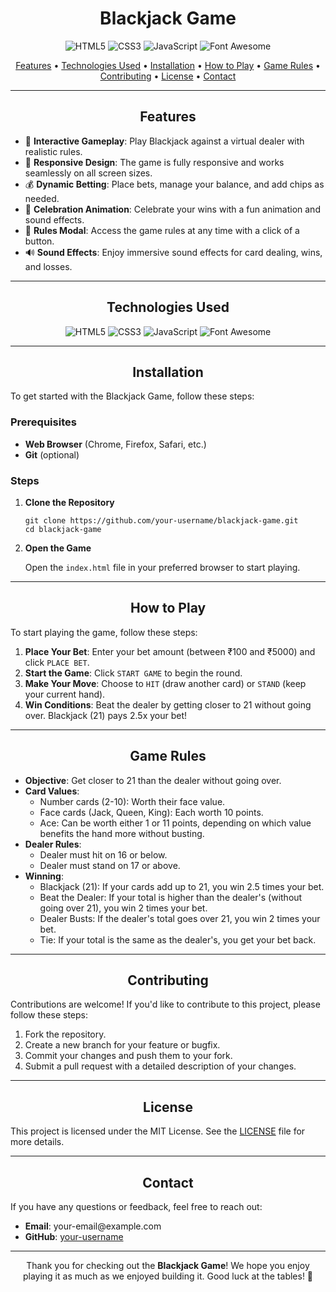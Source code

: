 <h1 align="center">Blackjack Game</h1>

<p align="center">
  <img src="https://img.shields.io/badge/HTML5-E34F26?style=for-the-badge&logo=html5&logoColor=white" alt="HTML5" />
  <img src="https://img.shields.io/badge/CSS3-1572B6?style=for-the-badge&logo=css3&logoColor=white" alt="CSS3" />
  <img src="https://img.shields.io/badge/JavaScript-F7DF1E?style=for-the-badge&logo=javascript&logoColor=black" alt="JavaScript" />
  <img src="https://img.shields.io/badge/Font_Awesome-339AF0?style=for-the-badge&logo=font-awesome&logoColor=white" alt="Font Awesome" />
</p>

<p align="center">
  <a href="#features">Features</a> •
  <a href="#technologies-used">Technologies Used</a> •
  <a href="#installation">Installation</a> •
  <a href="#how-to-play">How to Play</a> •
  <a href="#game-rules">Game Rules</a> •
  <a href="#contributing">Contributing</a> •
  <a href="#license">License</a> •
  <a href="#contact">Contact</a>
</p>

---

<h2 align="center">Features</h2>

<ul>
  <li>🎲 <strong>Interactive Gameplay</strong>: Play Blackjack against a virtual dealer with realistic rules.</li>
  <li>🎨 <strong>Responsive Design</strong>: The game is fully responsive and works seamlessly on all screen sizes.</li>
  <li>💰 <strong>Dynamic Betting</strong>: Place bets, manage your balance, and add chips as needed.</li>
  <li>🎉 <strong>Celebration Animation</strong>: Celebrate your wins with a fun animation and sound effects.</li>
  <li>📖 <strong>Rules Modal</strong>: Access the game rules at any time with a click of a button.</li>
  <li>🔊 <strong>Sound Effects</strong>: Enjoy immersive sound effects for card dealing, wins, and losses.</li>
</ul>

---

<h2 align="center">Technologies Used</h2>

<div align="center">
  <img src="https://img.shields.io/badge/HTML5-E34F26?style=for-the-badge&logo=html5&logoColor=white" alt="HTML5" />
  <img src="https://img.shields.io/badge/CSS3-1572B6?style=for-the-badge&logo=css3&logoColor=white" alt="CSS3" />
  <img src="https://img.shields.io/badge/JavaScript-F7DF1E?style=for-the-badge&logo=javascript&logoColor=black" alt="JavaScript" />
  <img src="https://img.shields.io/badge/Font_Awesome-339AF0?style=for-the-badge&logo=font-awesome&logoColor=white" alt="Font Awesome" />
</div>

---

<h2 align="center">Installation</h2>

<p>To get started with the Blackjack Game, follow these steps:</p>

<h3>Prerequisites</h3>

<ul>
  <li><strong>Web Browser</strong> (Chrome, Firefox, Safari, etc.)</li>
  <li><strong>Git</strong> (optional)</li>
</ul>

<h3>Steps</h3>

<ol>
  <li><strong>Clone the Repository</strong></li>
  <pre><code>git clone https://github.com/your-username/blackjack-game.git
cd blackjack-game</code></pre>

  <li><strong>Open the Game</strong></li>
  <p>Open the <code>index.html</code> file in your preferred browser to start playing.</p>
</ol>

---

<h2 align="center">How to Play</h2>

<p>To start playing the game, follow these steps:</p>

<ol>
  <li><strong>Place Your Bet</strong>: Enter your bet amount (between ₹100 and ₹5000) and click <code>PLACE BET</code>.</li>
  <li><strong>Start the Game</strong>: Click <code>START GAME</code> to begin the round.</li>
  <li><strong>Make Your Move</strong>: Choose to <code>HIT</code> (draw another card) or <code>STAND</code> (keep your current hand).</li>
  <li><strong>Win Conditions</strong>: Beat the dealer by getting closer to 21 without going over. Blackjack (21) pays 2.5x your bet!</li>
</ol>

---

<h2 align="center">Game Rules</h2>

<ul>
  <li><strong>Objective</strong>: Get closer to 21 than the dealer without going over.</li>
  <li><strong>Card Values</strong>:
    <ul>
      <li>Number cards (2-10): Worth their face value.</li>
      <li>Face cards (Jack, Queen, King): Each worth 10 points.</li>
      <li>Ace: Can be worth either 1 or 11 points, depending on which value benefits the hand more without busting.</li>
    </ul>
  </li>
  <li><strong>Dealer Rules</strong>:
    <ul>
      <li>Dealer must hit on 16 or below.</li>
      <li>Dealer must stand on 17 or above.</li>
    </ul>
  </li>
  <li><strong>Winning</strong>:
    <ul>
      <li>Blackjack (21): If your cards add up to 21, you win 2.5 times your bet.</li>
      <li>Beat the Dealer: If your total is higher than the dealer's (without going over 21), you win 2 times your bet.</li>
      <li>Dealer Busts: If the dealer's total goes over 21, you win 2 times your bet.</li>
      <li>Tie: If your total is the same as the dealer's, you get your bet back.</li>
    </ul>
  </li>
</ul>

---

<h2 align="center">Contributing</h2>

<p>Contributions are welcome! If you'd like to contribute to this project, please follow these steps:</p>

<ol>
  <li>Fork the repository.</li>
  <li>Create a new branch for your feature or bugfix.</li>
  <li>Commit your changes and push them to your fork.</li>
  <li>Submit a pull request with a detailed description of your changes.</li>
</ol>

---

<h2 align="center">License</h2>

<p>This project is licensed under the MIT License. See the <a href="LICENSE">LICENSE</a> file for more details.</p>

---

<h2 align="center">Contact</h2>

<p>If you have any questions or feedback, feel free to reach out:</p>

<ul>
  <li><strong>Email</strong>: your-email@example.com</li>
  <li><strong>GitHub</strong>: <a href="https://github.com/your-username">your-username</a></li>
</ul>

---

<p align="center">Thank you for checking out the <strong>Blackjack Game</strong>! We hope you enjoy playing it as much as we enjoyed building it. Good luck at the tables! 🎲</p>
